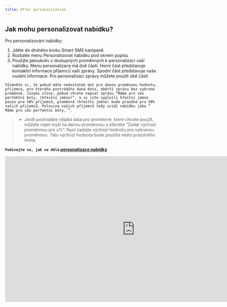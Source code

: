 ```yaml
---
title: Offer personalization
---
```


## Jak mohu personalizovat nabídku?
Pro personalizování nabídky:
1.	Jděte do druhého kroku Smart SMS kampaně
2.	Rozbalte menu Personalizovat nabídku pod oknem popisu
3.	Použijte jakoukoliv z  dostupných proměnných k personalizaci vaší nabídky. Menu personalizace má dvě části. Horní část představuje kontaktní informace příjemců vaší zprávy. Spodní část představuje vaše osobní informace. Pro personalizaci zprávy můžete použít obě části

`Všimněte si, že pokud máte nedostatek dat pro danou proměnnou hodnotu, příjemce, pro kterého postrádáte daná data, obdrží zprávu bez vybrané proměnné. Jinými slovy, pokud chcete napsat zprávu “Máme pro vás perfektní boty, (křestní jméno)“, a vy jste vyplnili křestní jméno pouze pro 50% příjemců, proměnná (křestní jméno) bude prázdná pro 50% vašich příjemců. Polovina vašich příjemců tedy uvidí nabídku jako “ Máme pro vás perfektní boty, “.`

>- Jestli postrádáte nějaká data pro proměnné, které chcete použít, můžete najet myší na danou proměnnou a klikněte “Zadat výchozí proměnnou pro x%“. Nyní zadejte výchozí hodnotu pro vybranou proměnnou. Tato výchozí hodnota bude použita místo prázdného místa.

**`Podívejte se, jak se dělá` [personalizace nabídky](https://www.youtube.com/watch?v=DSDHSmaFZ44&list=PL3m8jKRwlM0sBQBzufy3AIATr4YzVRnu3&index=1)**

<iframe width="854" height="480" src="https://www.youtube.com/embed/DSDHSmaFZ44?list=PL3m8jKRwlM0sBQBzufy3AIATr4YzVRnu3" frameborder="0" allow="autoplay; encrypted-media" allowfullscreen></iframe>
